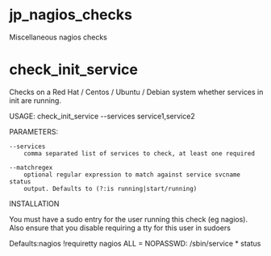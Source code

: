 jp_nagios_checks
================

Miscellaneous nagios checks


check_init_service
==================

Checks on a Red Hat / Centos / Ubuntu / Debian system whether services in init are running.

USAGE: check_init_service --services service1,service2


PARAMETERS:

	--services
		comma separated list of services to check, at least one required
		
	--matchregex
		optional regular expression to match against service svcname status
		output. Defaults to (?:is running|start/running)

INSTALLATION

You must have a sudo entry for the user running this check (eg nagios). Also ensure that
you disable requiring a tty for this user in sudoers

Defaults:nagios !requiretty
nagios ALL = NOPASSWD: /sbin/service * status

